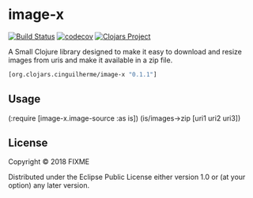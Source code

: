 # image-x
[![Build Status](https://travis-ci.org/cinguilherme/image-x.svg?branch=master)](https://travis-ci.org/cinguilherme/image-x)
[![codecov](https://codecov.io/gh/cinguilherme/image-x/branch/master/graph/badge.svg)](https://codecov.io/gh/cinguilherme/image-x)
[![Clojars Project](https://img.shields.io/clojars/v/org.clojars.cinguilherme/image-x.svg)](https://clojars.org/org.clojars.cinguilherme/image-x)

A Small Clojure library designed to make it easy to download 
and resize images from uris and make it available in a zip file. 

```clj
[org.clojars.cinguilherme/image-x "0.1.1"]
```

## Usage

(:require [image-x.image-source :as is])
(is/images->zip [uri1 uri2 uri3])

## License

Copyright © 2018 FIXME

Distributed under the Eclipse Public License either version 1.0 or (at
your option) any later version.
